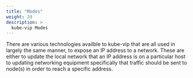 ```yaml
---
title: "Modes"
weight: 20
description: >
  kube-vip Modes
---
```


There are various technologies availble to kube-vip that are all used in largely the same manner, to expose an IP address to a network. These are either to update the local network that an IP address is on a particular host to updating networking equipment specifically that traffic should be sent to node(s) in order to reach a specific address.